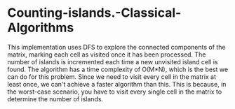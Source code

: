 # Counting-islands.-Classical-Algorithms
This implementation uses DFS to explore the connected components of the matrix, marking each cell as visited once it has been processed. The number of islands is incremented each time a new unvisited island cell is found. 
The algorithm has a time complexity of O(M*N), which is the best we can do for this problem. Since we need to visit every cell in the matrix at least once, we can't achieve a faster algorithm than this. This is because, in the worst-case scenario, you have to visit every single cell in the matrix to determine the number of islands.